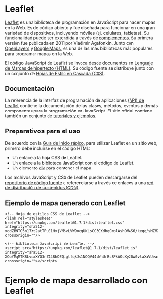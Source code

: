 # Leaflet
[Leaflet](https://leafletjs.com/) es una biblioteca de programación en JavaScript para hacer mapas en la Web. Es de código abierto y fue diseñada para funcionar en una gran variedad de dispositivos, incluyendo móviles (ej. celulares, tabletas). Su funcionalidad puede ser extendida a través de [complementos](https://leafletjs.com/plugins.html). Su primera versión fue publicada en 2011 por Vladimir Agafonkin. Junto con [OpenLayers](https://openlayers.org/) y [Google Maps](https://developers.google.com/maps/documentation), es una de las más bibliotecas más populares para programar mapas en la Web.

El código JavaScript de Leaflet se invoca desde documentos en [Lenguaje de Marcas de hipertexto (HTML)](https://html.spec.whatwg.org/). Su código fuente se distribuye junto con un conjunto de [Hojas de Estilo en Cascada (CSS)](https://www.w3.org/Style/CSS/#specs).

## Documentación
La referencia de la interfaz de programación de aplicaciones [(API) de Leaflet](https://leafletjs.com/reference-1.7.1.html) contiene la documentación de las clases, métodos, eventos y demás componentes para la programación en JavaScript. El sitio oficial contiene también un conjunto de [tutoriales y ejemplos](https://leafletjs.com/examples.html).

## Preparativos para el uso
De acuerdo con la [Guía de inicio rápido](https://leafletjs.com/examples/quick-start/), para utilizar Leaflet en un sitio web, primero debe incluirse en el código HTML:

- Un enlace a la hoja CSS de Leaflet.
- Un enlace a la biblioteca JavaScript con el código de Leaflet.
- Un elemento [div](https://developer.mozilla.org/es/docs/Web/HTML/Element/div) para contener el mapa.

Los archivos JavaScript y CSS de Leaflet pueden descargarse del [repositorio de código fuente](https://github.com/Leaflet/Leaflet) o referenciarse a través de enlaces a una [red de distribución de contenidos (CDN)](https://leafletjs.com/download.html).

## Ejemplo de mapa generado con Leaflet

    <!-- Hoja de estilos CSS de Leaflet -->
    <link rel="stylesheet" href="https://unpkg.com/leaflet@1.7.1/dist/leaflet.css" integrity="sha512-xodZBNTC5n17Xt2atTPuE1HxjVMSvLVW9ocqUKLsCC5CXdbqCmblAshOMAS6/keqq/sMZMZ19scR4PsZChSR7A==" crossorigin=""/>
    
    <!-- Biblioteca JavaScript de Leaflet -->
    <script src="https://unpkg.com/leaflet@1.7.1/dist/leaflet.js" integrity="sha512-XQoYMqMTK8LvdxXYG3nZ448hOEQiglfqkJs1NOQV44cWnUrBc8PkAOcXy20w0vlaXaVUearIOBhiXZ5V3ynxwA==" crossorigin=""></script>  
    
<h1>Ejemplo de mapa desarrollado con Leaflet</h1>         
